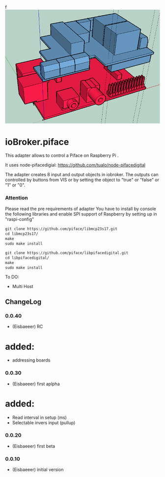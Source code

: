 f![Logo](admin/piface.png)
# ioBroker.piface

This adapter allows to control a Piface on Raspberry Pi .

It uses node-pifacedigial: https://github.com/tualo/node-pifacedigital

The adapter creates 8 input and output objects in iobroker.
The outputs can controlled by buttons from VIS or by setting the object to
"true" or "false" or "1" or "0".

### Attention
Please read the pre requirements of adapter
You have to install by console the following libraries and enable SPI support of Raspberry
by setting up in "raspi-config"

```
git clone https://github.com/piface/libmcp23s17.git
cd libmcp23s17/
make
sudo make install
```

```
git clone https://github.com/piface/libpifacedigital.git
cd libpifacedigital/
make
sudo make install
```

To DO:
- Multi Host

## ChangeLog

### 0.0.40
* (Eisbaeeer) RC
# added:
* addressing boards

### 0.0.30
* (Eisbaeeer) first aplpha
# added:
* Read interval in setup (ms)
* Selectable invers input (pullup)

### 0.0.20
* (Eisbaeeer) first beta

### 0.0.10
* (Eisbaeeer) initial version

